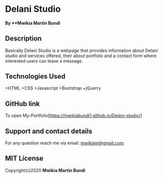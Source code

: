 
# Delani Studio
#### By **Mwikia Martin Bundi
## Description
 Basically Delani Studio is a webpage that provides information about Delani studio and services offered, their about portfolio and a contact form where interested users can leave a message.


## Technologies Used
+HTML
+CSS
+Javascript
+Bootstrap
+jQuerry

## GitHub link
To open My-Portfolio[https://mwikiabundi1.github.io/Delani-studio/]

## Support and contact details
For any question reach me via email: mwikiam@gmail.com.

## MIT License
Copyright(c)2020 **Mwikia Martin Bundi**